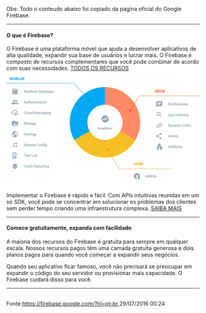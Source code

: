 Obs: Todo o conteudo abaixo foi copiado da pagina oficial do Google Firebase.
<hr>
<h4>O que é Firebase?</h4>
<p>		O Firebase é uma plataforma móvel que ajuda a desenvolver aplicativos de alta qualidade, expandir sua base de usuários e lucrar mais. O Firebase é composto de recursos complementares que você pode combinar de acordo com suas necessidades. <a href="https://firebase.google.com/features/?hl=pt-br">TODOS OS RECURSOS</a><p>
<img src="https://github.com/manoelsmotoso/Testes-Com-Google-Firebase/raw/master/firebase.png" alt="imagem com recursos do firebase">
<p>		Implementar o Firebase é rápido e fácil. Com APIs intuitivas reunidas em um só SDK, você pode se concentrar em solucionar os problemas dos clientes sem perder tempo criando uma infraestrutura complexa. <a href="https://firebase.google.com/docs/?hl=pt-br">SAIBA MAIS</a></p>
<hr>
<h4>Comece gratuitamente, expanda com facilidade</h4>
<p>		A maioria dos recursos do Firebase é gratuita para sempre em qualquer escala. Nossos recursos pagos têm uma camada gratuita generosa e dois planos pagos para quando você começar a expandir seus negócios.<p>
<p>		Quando seu aplicativo ficar famoso, você não precisará se preocupar em expandir o código do seu servidor ou provisionar mais capacidade. O Firebase cuidará disso para você.</p>
<hr>
<br>
Fonte:<a href="https://firebase.google.com/?hl=pt-br">https://firebase.google.com/?hl=pt-br </a> 29/07/2016 00:24
